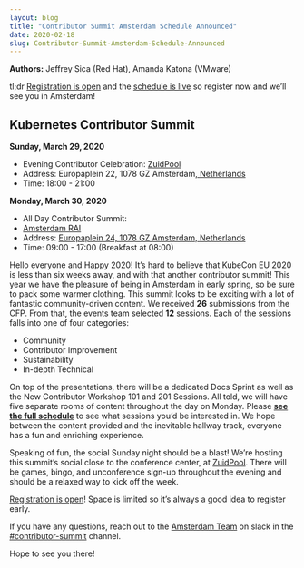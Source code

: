 ```yaml
---
layout: blog
title: "Contributor Summit Amsterdam Schedule Announced"
date: 2020-02-18
slug: Contributor-Summit-Amsterdam-Schedule-Announced
---
```


**Authors:** Jeffrey Sica (Red Hat), Amanda Katona (VMware) 

tl;dr [Registration is open](https://events.linuxfoundation.org/kubernetes-contributor-summit-europe/) and the [schedule is live](https://kcseu2020.sched.com/) so register now and we’ll see you in Amsterdam!

## Kubernetes Contributor Summit 

**Sunday, March 29, 2020**
- Evening Contributor Celebration:
[ZuidPool](https://www.zuid-pool.nl/en/)
- Address: Europaplein 22, 1078 GZ Amsterdam[, Netherlands](https://www.google.com/search?q=kubecon+amsterdam+2020&oq=kubecon+amste&aqs=chrome.0.35i39j69i57j0l4j69i61l2.3957j1j4&sourceid=chrome&ie=UTF-8&ibp=htl;events&rciv=evn&sa=X&ved=2ahUKEwiZoLvQ0dvnAhVST6wKHScBBZ8Q5bwDMAB6BAgSEAE#)
- Time: 18:00 - 21:00 

**Monday, March 30, 2020**
- All Day Contributor Summit:
- [Amsterdam RAI](https://www.rai.nl/en/)
- Address: [Europaplein 24, 1078 GZ Amsterdam, Netherlands](https://www.google.com/search?q=kubecon+amsterdam+2020&oq=kubecon+amste&aqs=chrome.0.35i39j69i57j0l4j69i61l2.3957j1j4&sourceid=chrome&ie=UTF-8&ibp=htl;events&rciv=evn&sa=X&ved=2ahUKEwiZoLvQ0dvnAhVST6wKHScBBZ8Q5bwDMAB6BAgSEAE#)
- Time:  09:00 - 17:00 (Breakfast at 08:00)

Hello everyone and Happy 2020! It’s hard to believe that KubeCon EU 2020 is less than six weeks away, and with that another contributor summit! This year we have the pleasure of being in Amsterdam in early spring, so be sure to pack some warmer clothing. This summit looks to be exciting with a lot of fantastic community-driven content. We received **26** submissions from the CFP. From that, the events team selected **12** sessions. Each of the sessions falls into one of four categories:

*   Community
*   Contributor Improvement
*   Sustainability
*   In-depth Technical 

On top of the presentations, there will be a dedicated Docs Sprint as well as the New Contributor Workshop 101 and 201 Sessions. All told, we will have five separate rooms of content throughout the day on Monday. Please **[see the full schedule](https://kcseu2020.sched.com/)** to see what sessions you’d be interested in. We hope between the content provided and the inevitable hallway track, everyone has a fun and enriching experience. 

Speaking of fun, the social Sunday night should be a blast! We’re hosting this summit’s social close to the conference center, at [ZuidPool](https://www.zuid-pool.nl/en/). There will be games, bingo, and unconference sign-up throughout the evening and should be a relaxed way to kick off the week. 

[Registration is open](https://events.linuxfoundation.org/kubernetes-contributor-summit-europe/)! Space is limited so it’s always a good idea to register early. 

If you have any questions, reach out to the [Amsterdam Team](https://github.com/kubernetes/community/tree/master/events/2020/03-contributor-summit#team) on slack in the [#contributor-summit](https://kubernetes.slack.com/archives/C7J893413) channel. 

Hope to see you there!